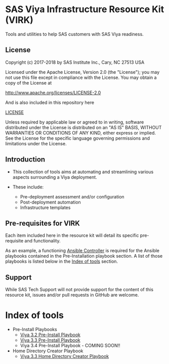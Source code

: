# SAS Viya Infrastructure Resource Kit (VIRK)

Tools and utilities to help SAS customers with SAS Viya readiness.

## License

Copyright (c) 2017-2018 by SAS Institute Inc., Cary, NC 27513 USA

Licensed under the Apache License, Version 2.0 (the "License"); 
you may not use this file except in compliance with the License. 
You may obtain a copy of the License at

   http://www.apache.org/licenses/LICENSE-2.0
   
And is also included in this repository here

   [LICENSE](LICENSE)

Unless required by applicable law or agreed to in writing, software 
distributed under the License is distributed on an "AS IS" BASIS, 
WITHOUT WARRANTIES OR CONDITIONS OF ANY KIND, either express or implied. 
See the License for the specific language governing permissions and 
limitations under the License.

## Introduction
* This collection of tools aims at automating and streamlining various aspects surrounding a Viya deployment.
* These include:

  * Pre-deployment assessment and/or configuration
  * Post-deployment automation
  * Infrastructure templates

## Pre-requisites for VIRK
Each item included here in the resource kit will detail its specific pre-requisite and functionality.

As an example, a functioning [Ansible Controller](http://docs.ansible.com/ansible/latest/intro_installation.html) is required for the Ansible playbooks contained in the Pre-Installation playbook section. A list of those playbooks is listed below in the [Index of tools](#index-of-tools) section.

## Support
While SAS Tech Support will not provide support for the content of this resource kit, issues and/or pull requests in GitHub are welcome.

# Index of tools

* Pre-Install Playbooks
  * [Viya 3.2 Pre-Install Playbook](../viya-3.2/playbooks/pre-install-playbook/README.md)
  * [Viya 3.3 Pre-Install Playbook](../viya-3.3/playbooks/pre-install-playbook/README.md)
  * Viya 3.4 Pre-Install Playbook - COMING SOON!!
* Home Directory Creator Playbook
  * [Viya 3.3 Home Directory Creator Playbook](../viya-3.3/playbooks/home-directory-creator/README.md)
